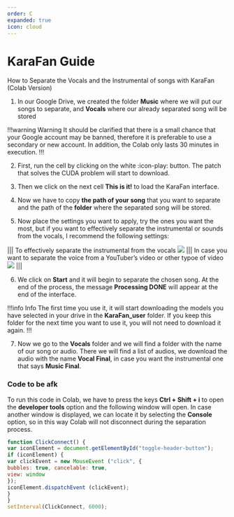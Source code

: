 ```yaml
---
order: C
expanded: true
icon: cloud
---
```


# KaraFan Guide 

How to Separate the Vocals and the Instrumental of songs with KaraFan (Colab Version)

1. In our Google Drive, we created the folder **Music** where we will put our songs to separate, and **Vocals** where our already separated song will be stored

!!!warning Warning
It should be clarified that there is a small chance that your Google account may be banned, therefore it is preferable to use a secondary or new account. In addition, the Colab only lasts 30 minutes in execution.
!!!

2. First, run the cell by clicking on the white :icon-play: button. The patch that solves the CUDA problem will start to download.

3. Then we click on the next cell **This is it!** to load the KaraFan interface.

4. Now we have to copy **the path of your song** that you want to separate and the path of the **folder** where the separated song will be stored. 

5. Now place the settings you want to apply, try the ones you want the most, but if you want to effectively separate the instrumental or sounds from the vocals, I recommend the following settings:

||| To effectively separate the instrumental from the vocals
![](../assets/Musica.png)
||| In case you want to separate the voice from a YouTuber’s video or other typoe of video
![](../assets/Youtuber.png)
|||

6. We click on **Start** and it will begin to separate the chosen song. At the end of the process, the message **Processing DONE** will appear at the end of the interface.

!!!info Info
The first time you use it, it will start downloading the models you have selected in your drive in the **KaraFan_user** folder. If you keep this folder for the next time you want to use it, you will not need to download it again.
!!!

7. Now we go to the **Vocals** folder and we will find a folder with the name of our song or audio. There we will find a list of audios, we download the audio with the name **Vocal Final**, in case you want the instrumental one that says **Music Final**.

### Code to be afk

To run this code in Colab, we have to press the keys **Ctrl + Shift + i** to open the **developer tools** option and the following window will open. In case another window is displayed, we can locate it by selecting the **Console** option, so in this way Colab will not disconnect during the separation process.

``` js
function ClickConnect() {
var iconElement = document.getElementById("toggle-header-button");
if (iconElement) {
var clickEvent = new MouseEvent ("click", {
bubbles: true, cancelable: true,
view: window
});
iconElement.dispatchEvent (clickEvent);
}
}
setInterval(ClickConnect, 6000);
```



